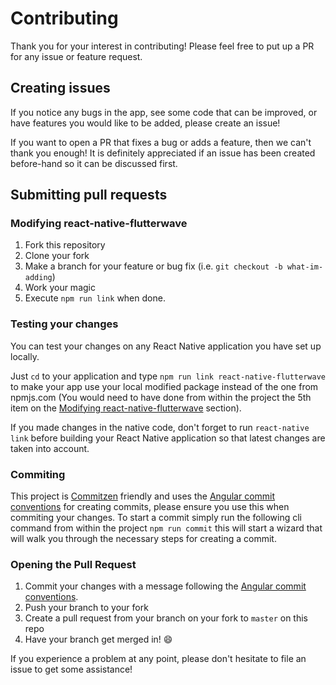 # Contributing

Thank you for your interest in contributing! Please feel free to put up a PR for any issue or feature request.

## Creating issues

If you notice any bugs in the app, see some code that can be improved, or have features you would like to be added, please create an issue!

If you want to open a PR that fixes a bug or adds a feature, then we can't thank you enough! It is definitely appreciated if an issue has been created before-hand so it can be discussed first.

## Submitting pull requests

### Modifying react-native-flutterwave

1. Fork this repository
2. Clone your fork
3. Make a branch for your feature or bug fix (i.e. `git checkout -b what-im-adding`)
4. Work your magic
5. Execute `npm run link` when done.

### Testing your changes

You can test your changes on any React Native application you have set up locally.

Just `cd` to your application and type `npm run link react-native-flutterwave` to make your app use your local modified package instead of the one from npmjs.com (You would need to have done from within the project the 5th item on the [Modifying react-native-flutterwave](#modifying-react-native-flutterwave) section).

If you made changes in the native code, don't forget to run `react-native link` before building your React Native application so that latest changes are taken into account.

### Commiting
This project is [Commitzen](https://github.com/commitizen/cz-cli) friendly and uses the [Angular commit conventions](https://github.com/angular/angular.js/blob/master/DEVELOPERS.md#-git-commit-guidelines) for creating commits, please ensure you use this when commiting your changes.
To start a commit simply run the following cli command from within the project `npm run commit` this will start a wizard that will walk you through the necessary steps for creating a commit.

### Opening the Pull Request

1. Commit your changes with a message following the [Angular commit conventions](https://github.com/angular/angular.js/blob/master/DEVELOPERS.md#-git-commit-guidelines).
2. Push your branch to your fork
3. Create a pull request from your branch on your fork to `master` on this repo
4. Have your branch get merged in! :smile:

If you experience a problem at any point, please don't hesitate to file an issue to get some assistance!

